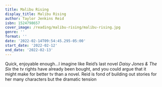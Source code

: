 ```yaml
---
title: Malibu Rising
display_title: Malibu Rising
author: Taylor Jenkins Reid
isbn: 1524798657
cover_image: /reading/malibu-rising/malibu-rising.jpg
genre: ''
format: ''
date: '2022-02-14T09:54:45.295-05:00'
start_date: '2022-02-12'
end_date: '2022-02-13'
---
```


Quick, enjoyable enough…I imagine like Reid’s last novel *Daisy Jones & The Six* the tv rights have already been bought, and you could argue that it might make for better tv than a novel. Reid is fond of building out stories for her many characters but the dramatic tension